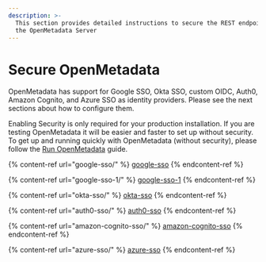 ```yaml
---
description: >-
  This section provides detailed instructions to secure the REST endpoints of
  the OpenMetadata Server
---
```


# Secure OpenMetadata

OpenMetadata has support for Google SSO, Okta SSO, custom OIDC, Auth0, Amazon Cognito, and Azure SSO as identity providers. Please see the next sections about how to configure them.

Enabling Security is only required for your production installation. If you are testing OpenMetadata it will be easier and faster to set up without security. To get up and running quickly with OpenMetadata (without security), please follow the [Run OpenMetadata](https://docs.open-metadata.org/v/0.10.0-preview/overview/run-openmetadata) guide.

{% content-ref url="google-sso/" %}
[google-sso](google-sso/)
{% endcontent-ref %}

{% content-ref url="google-sso-1/" %}
[google-sso-1](google-sso-1/)
{% endcontent-ref %}

{% content-ref url="okta-sso/" %}
[okta-sso](okta-sso/)
{% endcontent-ref %}

{% content-ref url="auth0-sso/" %}
[auth0-sso](auth0-sso/)
{% endcontent-ref %}

{% content-ref url="amazon-cognito-sso/" %}
[amazon-cognito-sso](amazon-cognito-sso/)
{% endcontent-ref %}

{% content-ref url="azure-sso/" %}
[azure-sso](azure-sso/)
{% endcontent-ref %}
